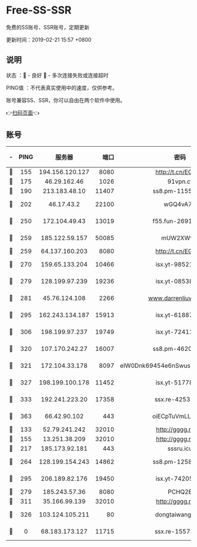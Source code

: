 # Free-SS-SSR

免费的SS账号、SSR账号，定期更新

更新时间：2019-02-21 15:57 +0800

## 说明

状态     ：🙂 - 良好 🙁 - 多次连接失败或连接超时

PING值   ：不代表真实使用中的速度，仅供参考。

账号兼容SS、SSR，你可以自由在两个软件中使用。

👉[扫码页面](https://liesauer.github.io/free-ss-ssr.github.io/)👈

## 账号

|-|PING|服务器|端口|密码|加密方式|区域|
|:----:|:----:|:-----:|-----:|:----:|:----:|:----:|
|🙂|155|194.156.120.127|8080|http://t.cn/EGJIyrl|rc4-md5|RU|
|🙂|175|46.29.162.46|1026|91vpn.cf|rc4-md5|RU|
|🙂|190|213.183.48.10|11407|ss8.pm-11550642|rc4-md5|RU|
|🙂|202|46.17.43.2|22100|wGQ4vA7D|aes-256-gcm|RU|
|🙂|250|172.104.49.43|13019|f55.fun-26915398|aes-256-cfb|SG|
|🙂|259|185.122.59.157|50085|mUW2XWw8|aes-256-cfb|GB|
|🙂|259|64.137.160.203|8080|http://t.cn/EGJIyrl|rc4-md5|CA|
|🙂|270|159.65.133.204|10466|isx.yt-98521403|aes-256-cfb|SG|
|🙂|279|128.199.97.239|19236|isx.yt-08538888|aes-256-cfb|SG|
|🙂|281|45.76.124.108|2266|www.darrenliuwei.com|aes-256-cfb|AU|
|🙂|295|162.243.134.187|15913|isx.yt-61887596|aes-256-cfb|US|
|🙂|306|198.199.97.237|19749|isx.yt-72411034|aes-256-cfb|US|
|🙂|320|107.170.242.27|16007|ss8.pm-46207230|aes-256-cfb|US|
|🙂|321|172.104.33.178|8097|eIW0Dnk69454e6nSwuspv9DmS201tQ0D|aes-256-cfb|SG|
|🙂|327|198.199.100.178|11452|isx.yt-51778386|aes-256-cfb|US|
|🙂|333|192.241.223.20|17358|ssx.re-42531129|aes-256-cfb|US|
|🙂|363|66.42.90.102|443|oiECpTuVmLLxk4Ts|aes-256-cfb|US|
|🙂|133|52.79.241.242|32010|http://gggg.rocks|chacha20|KR|
|🙂|155|13.251.38.209|32010|http://gggg.rocks|chacha20|SG|
|🙂|217|185.173.92.181|443|sssru.icu|rc4-md5|RU|
|🙂|264|128.199.154.243|14862|ss8.pm-12583893|aes-256-cfb|SG|
|🙂|295|206.189.82.176|19450|isx.yt-74205456|aes-256-cfb|SG|
|🙁|279|185.243.57.36|8080|PCHQ2E|rc4-md5|US|
|🙁|311|35.166.99.139|32010|http://gggg.rocks|chacha20|US|
|🙁|326|103.124.105.211|80|dongtaiwang.com|aes-256-cfb|US|
|🙁|0|68.183.173.127|11715|ssx.re-15575310|aes-256-cfb|US|
